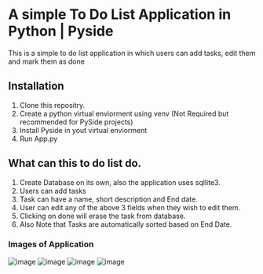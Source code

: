 # A simple To Do List Application in Python | Pyside
This is a simple to do list application in which users can add tasks, edit them and mark them as done

## Installation
1. Clone this repositry.
2. Create a python virtual enviorment using venv (Not Required but recommended for PySide projects)
3. Install Pyside in yout virtual enviorment
4. Run App.py

## What can this to do list do.
1. Create Database on its own, also the application uses sqllite3.
2. Users can add tasks
3. Task can have a name, short description and End date.
4. User can edit any of the above 3 fields when they wish to edit them.
5. Clicking on done will erase  the task from database.
6. Also Note that Tasks are automatically sorted based on End Date.

### Images of Application
![image](https://github.com/user-attachments/assets/e22c91f0-6f97-4b58-b589-98b64ea5f9f1)
![image](https://github.com/user-attachments/assets/0adadb22-eb48-49a2-aed3-3726c853d04d)
![image](https://github.com/user-attachments/assets/452ed4ad-603c-4fda-9251-97d9e886e242)
![image](https://github.com/user-attachments/assets/2659949d-426e-4b8a-a132-9a90e815db69)
